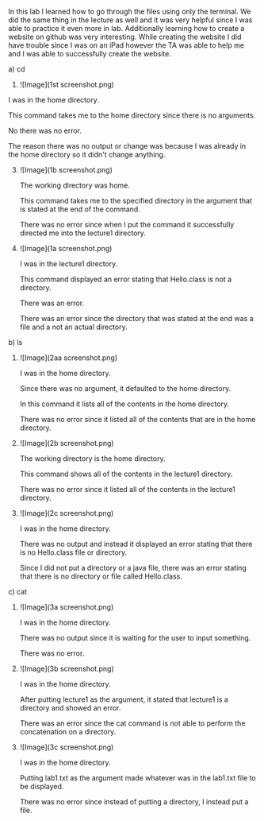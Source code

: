 In this lab I learned how to go through the files using only the terminal. We did the same thing in the lecture as well and it was very helpful since I was able to practice it even more in lab. Additionally learning how to create a website on github was very interesting. While creating the website I did have trouble since I was on an iPad however the TA was able to help me and I was able to successfully create the website.





a) cd


  1) ![Image](1st screenshot.png)
     

I was in the home directory.

This command takes me to the home directory since there is no arguments.

No there was no error.

The reason there was no output or change was because I was already in the home directory so it didn't change anything.
     
     
  3) ![Image](1b screenshot.png)
     

     The working directory was home.

     This command takes me to the specified directory in the argument that is stated at the end of the command.

     There was no error since when I put the command it successfully directed me into the lecture1 directory.
     
  5) ![Image](1a screenshot.png)
     

     I was in the lecture1 directory.

      This command displayed an error stating that Hello.class is not a directory.

     There was an error.

     There was an error since the directory that was stated at the end was a file and a not an actual directory. 


b) ls


  1) ![Image](2aa screenshot.png)
     

     I was in the home directory.

     Since there was no argument, it defaulted to the home directory.

      In this command it lists all of the contents in the home directory.

      There was no error since it listed all of the contents that are in the home directory.
     
  3) ![Image](2b screenshot.png)
     

     The working directory is the home directory.

      This command shows all of the contents in the lecture1 directory.

      There was no error since it listed all of the contents in the lecture1 directory.
     
  5) ![Image](2c screenshot.png)
     

     I was in the home directory.

      There was no output and instead it displayed an error stating that there is no Hello.class file or directory.

      Since I did not put a directory or a java file, there was an error stating that there is no directory or file called Hello.class.


c) cat


  1) ![Image](3a screenshot.png)
     

     I was in the home directory.

      There was no output since it is waiting for the user to input something.

      There was no error. 
     
  3) ![Image](3b screenshot.png)
     

     I was in the home directory.

      After putting lecture1 as the argument, it stated that lecture1 is a directory and showed an error.

      There was an error since the cat command is not able to perform the concatenation on a directory.
     
  5) ![Image](3c screenshot.png)
     

     I was in the home directory.

     Putting lab1.txt as the argument made whatever was in the lab1.txt file to be displayed.

      There was no error since instead of putting a directory, I instead put a file. 

